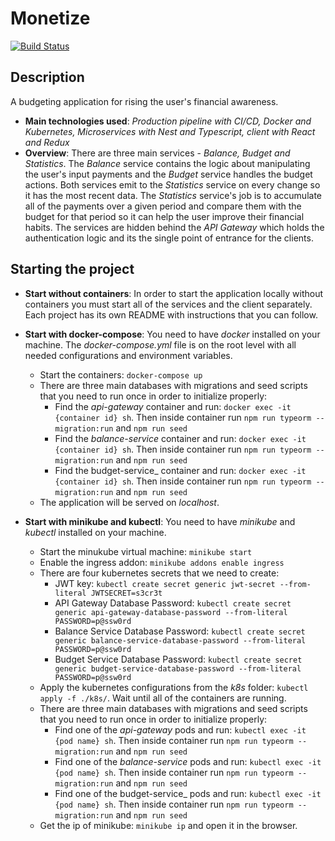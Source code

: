 # Monetize

[![Build Status](https://travis-ci.com/RosenUrkov/Monetize.svg?branch=main)](https://travis-ci.com/RosenUrkov/Monetize)

## Description

A budgeting application for rising the user's financial awareness.

- **Main technologies used**: _Production pipeline with CI/CD, Docker and Kubernetes, Microservices with Nest and Typescript, client with React and Redux_
- **Overview**: There are three main services - _Balance, Budget and Statistics_. The _Balance_ service contains the logic about manipulating the user's input payments and the _Budget_ service handles the budget actions. Both services emit to the _Statistics_ service on every change so it has the most recent data. The _Statistics_ service's job is to accumulate all of the payments over a given period and compare them with the budget for that period so it can help the user improve their financial habits. The services are hidden behind the _API Gateway_ which holds the authentication logic and its the single point of entrance for the clients.

## Starting the project

- **Start without containers**: In order to start the application locally without containers you must start all of the services and the client separately. Each project has its own README with instructions that you can follow.

- **Start with docker-compose**: You need to have _docker_ installed on your machine. The _docker-compose.yml_ file is on the root level with all needed configurations and environment variables.

  - Start the containers: `docker-compose up`
  - There are three main databases with migrations and seed scripts that you need to run once in order to initialize properly:
    - Find the _api-gateway_ container and run: `docker exec -it {container id} sh`. Then inside container run `npm run typeorm -- migration:run` and `npm run seed`
    - Find the _balance-service_ container and run: `docker exec -it {container id} sh`. Then inside container run `npm run typeorm -- migration:run` and `npm run seed`
    - Find the budget-service\_ container and run: `docker exec -it {container id} sh`. Then inside container run `npm run typeorm -- migration:run` and `npm run seed`
  - The application will be served on _localhost_.

- **Start with minikube and kubectl**: You need to have _minikube_ and _kubectl_ installed on your machine.
  - Start the minukube virtual machine: `minikube start`
  - Enable the ingress addon: `minikube addons enable ingress`
  - There are four kubernetes secrets that we need to create:
    - JWT key: `kubectl create secret generic jwt-secret --from-literal JWTSECRET=s3cr3t`
    - API Gateway Database Password: `kubectl create secret generic api-gateway-database-password --from-literal PASSWORD=p@ssw0rd`
    - Balance Service Database Password: `kubectl create secret generic balance-service-database-password --from-literal PASSWORD=p@ssw0rd`
    - Budget Service Database Password: `kubectl create secret generic budget-service-database-password --from-literal PASSWORD=p@ssw0rd`
  - Apply the kubernetes configurations from the _k8s_ folder: `kubectl apply -f ./k8s/`. Wait until all of the containers are running.
  - There are three main databases with migrations and seed scripts that you need to run once in order to initialize properly:
    - Find one of the _api-gateway_ pods and run: `kubectl exec -it {pod name} sh`. Then inside container run `npm run typeorm -- migration:run` and `npm run seed`
    - Find one of the _balance-service_ pods and run: `kubectl exec -it {pod name} sh`. Then inside container run `npm run typeorm -- migration:run` and `npm run seed`
    - Find one of the budget-service\_ pods and run: `kubectl exec -it {pod name} sh`. Then inside container run `npm run typeorm -- migration:run` and `npm run seed`
  - Get the ip of minikube: `minikube ip` and open it in the browser.

